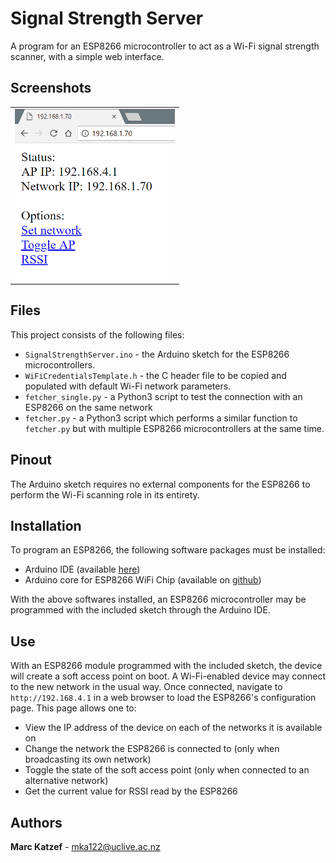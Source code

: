 # Signal Strength Server
A program for an ESP8266 microcontroller to act as a Wi-Fi signal strength scanner, with a simple web interface.

## Screenshots
<table>
<td>
<img src="../Images/esp8266_webpage.png" width="256" title="ESP8266 signal strength server interface">
</td>
</table>

## Files
This project consists of the following files: 
* `SignalStrengthServer.ino` - the Arduino sketch for the ESP8266 microcontrollers.
* `WiFiCredentialsTemplate.h` - the C header file to be copied and populated with default Wi-Fi network parameters.
* `fetcher_single.py` - a Python3 script to test the connection with an ESP8266 on the same network
* `fetcher.py` - a Python3 script which performs a similar function to `fetcher.py` but with multiple ESP8266 microcontrollers at the same time.

## Pinout
The Arduino sketch requires no external components for the ESP8266 to perform the Wi-Fi scanning role in its entirety.

## Installation
To program an ESP8266, the following software packages must be installed:
* Arduino IDE (available [here](https://www.arduino.cc/en/Main/Software))
* Arduino core for ESP8266 WiFi Chip (available on [github](https://github.com/esp8266/Arduino))

With the above softwares installed, an ESP8266 microcontroller may be programmed with the included sketch through the Arduino IDE.

## Use
With an ESP8266 module programmed with the included sketch, the device will create a soft access point on boot. A Wi-Fi-enabled device may connect to the new network in the usual way. Once connected, navigate to  `http://192.168.4.1` in a web browser to load the ESP8266's configuration page. This page allows one to:
* View the IP address of the device on each of the networks it is available on
* Change the network the ESP8266 is connected to (only when broadcasting its own network)
* Toggle the state of the soft access point (only when connected to an alternative network)
* Get the current value for RSSI read by the ESP8266

## Authors
**Marc Katzef** - mka122@uclive.ac.nz